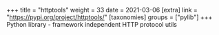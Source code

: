 +++
title = "httptools"
weight = 33
date = 2021-03-06
[extra]
link = "https://pypi.org/project/httptools/"
[taxonomies]
groups = ["pylib"]
+++
Python library - framework independent HTTP protocol utils

